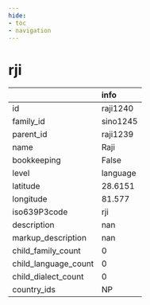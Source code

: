```yaml
---
hide:
- toc
- navigation
---
```

# rji
|                      | info     |
|:---------------------|:---------|
| id                   | raji1240 |
| family_id            | sino1245 |
| parent_id            | raji1239 |
| name                 | Raji     |
| bookkeeping          | False    |
| level                | language |
| latitude             | 28.6151  |
| longitude            | 81.577   |
| iso639P3code         | rji      |
| description          | nan      |
| markup_description   | nan      |
| child_family_count   | 0        |
| child_language_count | 0        |
| child_dialect_count  | 0        |
| country_ids          | NP       |